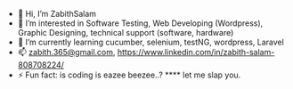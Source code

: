 - 👋 Hi, I’m ZabithSalam
- 👀 I’m interested in Software Testing, Web Developing (Wordpress), Graphic Designing, technical support (software, hardware)
- 🌱 I’m currently learning cucumber, selenium, testNG, wordpress, Laravel
- 📫 zabith.365@gmail.com, https://www.linkedin.com/in/zabith-salam-808708224/
- ⚡ Fun fact: is coding is eazee beezee..? **** let me slap you.

<!---
ZabithSalam/ZabithSalam is a ✨ special ✨ repository because its `README.md` (this file) appears on your GitHub profile.
You can click the Preview link to take a look at your changes.
--->
